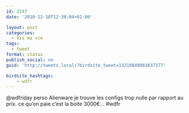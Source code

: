 ```yaml
---
id: 2247
date: '2010-12-10T12:38:04+01:00'

layout: post
categories:
  - Vis ma vie
tags:
  - tweet
format: status
publish_social: no
guid: 'http://tweets.local/?birdsite_tweet=13210840081637377'

birdsite_hashtags:
    - wdfr
---
```


@wdfriday perso Alienware je trouve les configs trop nulle par rapport au prix. ce qu’on paie c’est la boite 3000€… #wdfr